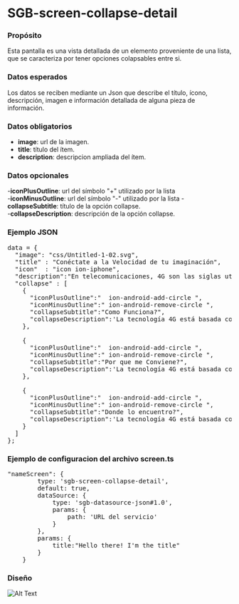 <h1>SGB-screen-collapse-detail</h1>

<h3>Propósito</h3>

Esta pantalla es una vista detallada de un elemento proveniente de una lista, que se caracteriza por tener opciones colapsables entre si. 

<h3>Datos esperados</h3>

Los datos se reciben mediante un Json que describe el título, ícono, descripción, imagen e información detallada de alguna pieza de información.

<h3>Datos obligatorios</h3>

- **image**: url de la imagen.
- **title**: título del ítem.
- **description**: descripcion ampliada del ítem.

<h3>Datos opcionales</h3>
    
-**iconPlusOutline**: url del símbolo "+" utilizado por la lista   
-**iconMinusOutline**: url del símbolo "-" utilizado por la lista
-**collapseSubtitle**: título de la opción collapse.                             
-**collapseDescription**: descripción de la opción collapse.
        
    
<h3>Ejemplo JSON</h3>

<pre>
data = {
  "image": "css/Untitled-1-02.svg",
  "title" : "Conéctate a la Velocidad de tu imaginación",
  "icon"  : "icon ion-iphone",
  "description":"En telecomunicaciones, 4G son las siglas utilizadas para referirse a la cuarta generación de tecnologías de telefonía móvil. Es la sucesora de las tecnologías 2G y 3G, y que precede a la próxima generación, la 5G.",
  "collapse" : [ 
    {   
      "iconPlusOutline":"  ion-android-add-circle ",
      "iconMinusOutline":" ion-android-remove-circle ",
      "collapseSubtitle":"Como Funciona?",
      "collapseDescription":'La tecnología 4G está basada completamente en el protocolo IP, siendo un sistema de sistemas y una red de redes, que se alcanza gracias a la convergencia entre las redes de cables e inalámbricas. Esta tecnología podrá ser usada por módems inalámbricos, smartphones y otros dispositivos móviles.'
    },

    {   
      "iconPlusOutline":"  ion-android-add-circle ",
      "iconMinusOutline":" ion-android-remove-circle ",
      "collapseSubtitle":"Por que me Conviene?",
      "collapseDescription":'La tecnología 4G está basada completamente en el protocolo IP, siendo un sistema de sistemas y una red de redes, que se alcanza gracias a la convergencia entre las redes de cables e inalámbricas. Esta tecnología podrá ser usada por módems inalámbricos, smartphones y otros dispositivos móviles.'
    },

    {   
      "iconPlusOutline":"  ion-android-add-circle ",
      "iconMinusOutline":" ion-android-remove-circle ",
      "collapseSubtitle":"Donde lo encuentro?",
      "collapseDescription":'La tecnología 4G está basada completamente en el protocolo IP, siendo un sistema de sistemas y una red de redes, que se alcanza gracias a la convergencia entre las redes de cables e inalámbricas. Esta tecnología podrá ser usada por módems inalámbricos, smartphones y otros dispositivos móviles.'
    }
  ]
};
</pre>

<h3>Ejemplo de configuracion del archivo screen.ts</h3>

<pre>
"nameScreen": {
        type: 'sgb-screen-collapse-detail',
        default: true,
        dataSource: {
            type: 'sgb-datasource-json#1.0',
            params: {
                path: 'URL del servicio'
            }
        },
        params: {
            title:"Hello there! I'm the title"
        }
    }
</pre>
 

<h3>Diseño</h3>

![Alt Text](https://s3.amazonaws.com/megazord-framework/balsamiq+mockups/sgb-screen-collase-detail.png)